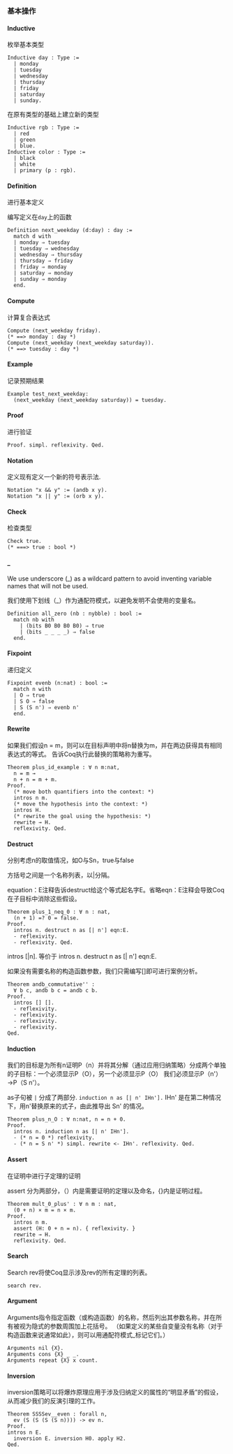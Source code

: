 ### 基本操作

#### Inductive 

枚举基本类型

```coq
Inductive day : Type :=
  | monday
  | tuesday
  | wednesday
  | thursday
  | friday
  | saturday
  | sunday.
```

在原有类型的基础上建立新的类型

```
Inductive rgb : Type :=
  | red
  | green
  | blue.
Inductive color : Type :=
  | black
  | white
  | primary (p : rgb).
```



#### Definition

进行基本定义

编写定义在`day`上的函数

```coq
Definition next_weekday (d:day) : day :=
  match d with
  | monday ⇒ tuesday
  | tuesday ⇒ wednesday
  | wednesday ⇒ thursday
  | thursday ⇒ friday
  | friday ⇒ monday
  | saturday ⇒ monday
  | sunday ⇒ monday
  end.
```

#### Compute 

计算复合表达式

```coq
Compute (next_weekday friday).
(* ==> monday : day *)
Compute (next_weekday (next_weekday saturday)).
(* ==> tuesday : day *)
```

#### Example

记录预期结果

```coq
Example test_next_weekday:
  (next_weekday (next_weekday saturday)) = tuesday.
```

#### Proof

进行验证

```coq
Proof. simpl. reflexivity. Qed.
```

#### Notation

定义现有定义一个新的符号表示法.

```
Notation "x && y" := (andb x y).
Notation "x || y" := (orb x y).
```

#### Check

检查类型

```
Check true.
(* ===> true : bool *)
```

#### _

We use underscore (_) as a wildcard pattern to avoid inventing variable names that will not be used.

我们使用下划线（_）作为通配符模式，以避免发明不会使用的变量名。

```
Definition all_zero (nb : nybble) : bool :=
  match nb with
    | (bits B0 B0 B0 B0) ⇒ true
    | (bits _ _ _ _) ⇒ false
  end.
```

#### Fixpoint

递归定义

```
Fixpoint evenb (n:nat) : bool :=
  match n with
  | O ⇒ true
  | S O ⇒ false
  | S (S n') ⇒ evenb n'
  end.
```

#### Rewrite

如果我们假设n = m，则可以在目标声明中将n替换为m，并在两边获得具有相同表达式的等式。 告诉Coq执行此替换的策略称为重写。

```
Theorem plus_id_example : ∀ n m:nat,
  n = m →
  n + n = m + m.
Proof.
  (* move both quantifiers into the context: *)
  intros n m.
  (* move the hypothesis into the context: *)
  intros H.
  (* rewrite the goal using the hypothesis: *)
  rewrite → H.
  reflexivity. Qed.  
```

#### Destruct

分别考虑n的取值情况，如O与Sn，true与false

方括号之间是一个名称列表，以|分隔。

equation：E注释告诉destruct给这个等式起名字E。省略eqn：E注释会导致Coq在子目标中消除这些假设。

```
Theorem plus_1_neq_0 : ∀ n : nat,
  (n + 1) =? 0 = false.
Proof.
  intros n. destruct n as [| n'] eqn:E.
  - reflexivity.
  - reflexivity. Qed.
```

intros [|n]. 等价于 intros n. destruct n as [| n'] eqn:E.

如果没有需要名称的构造函数参数，我们只需编写[]即可进行案例分析。

```
Theorem andb_commutative'' :
  ∀ b c, andb b c = andb c b.
Proof.
  intros [] [].
  - reflexivity.
  - reflexivity.
  - reflexivity.
  - reflexivity.
Qed.
```

#### Induction

我们的目标是为所有n证明P（n）并将其分解（通过应用归纳策略）分成两个单独的子目标：一个必须显示P（O），另一个必须显示P（O） 我们必须显示P（n'）→P（S n'）。

as子句被 `|` 分成了两部分. `induction n as [| n' IHn'].` IHn' 是在第二种情况下，用n'替换原来的式子，由此推导出 Sn' 的情况。

```
Theorem plus_n_O : ∀ n:nat, n = n + 0.
Proof.
  intros n. induction n as [| n' IHn'].
  - (* n = 0 *) reflexivity.
  - (* n = S n' *) simpl. rewrite <- IHn'. reflexivity. Qed.
```

#### Assert

在证明中进行子定理的证明

assert 分为两部分，（）内是需要证明的定理以及命名，{}内是证明过程。

```
Theorem mult_0_plus' : ∀ n m : nat,
  (0 + n) × m = n × m.
Proof.
  intros n m.
  assert (H: 0 + n = n). { reflexivity. }
  rewrite → H.
  reflexivity. Qed.
```

#### Search

Search rev将使Coq显示涉及rev的所有定理的列表。

```
search rev.
```

#### Argument

Arguments指令指定函数（或构造函数）的名称，然后列出其参数名称，并在所有被视为隐式的参数周围加上花括号。 （如果定义的某些自变量没有名称（对于构造函数来说通常如此），则可以用通配符模式_标记它们。）

```
Arguments nil {X}.
Arguments cons {X} _ _.
Arguments repeat {X} x count.
```

#### Inversion

inversion策略可以将爆炸原理应用于涉及归纳定义的属性的“明显矛盾”的假设，从而减少我们的反演引理的工作。

```
Theorem SSSSev__even : forall n,
  ev (S (S (S (S n)))) -> ev n.
Proof.
intros n E.
  inversion E. inversion H0. apply H2.
Qed.
```

